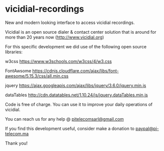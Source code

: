 # vicidial-recordings

New and modern looking interface to access vicidial recordings.

Vicidial is an open source dialer & contact center solution that is around for more than 20 years now (http://www.vicidial.org)

For this specific development we did use of the following open source libraries: <br>

w3css https://www.w3schools.com/w3css/4/w3.css

FontAwsome https://cdnjs.cloudflare.com/ajax/libs/font-awesome/5.15.3/css/all.min.css

jquery https://ajax.googleapis.com/ajax/libs/jquery/3.6.0/jquery.min.js

dataTables http://cdn.datatables.net/1.10.24/js/jquery.dataTables.min.js

Code is free of charge. You can use it to improve your daily operations of vicidial.

You can reach us for any help @ pitelecomsarl@gmail.com

If you find this development useful, consider make a donation to paypal@pi-telecom.ma

Thank you!
